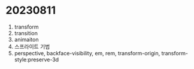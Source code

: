 # 20230811

1. transform
2. transition
3. animaiton
4. 스프라이트 기법
5. perspective, backface-visibility, em, rem, transform-origin, transform-style:preserve-3d
